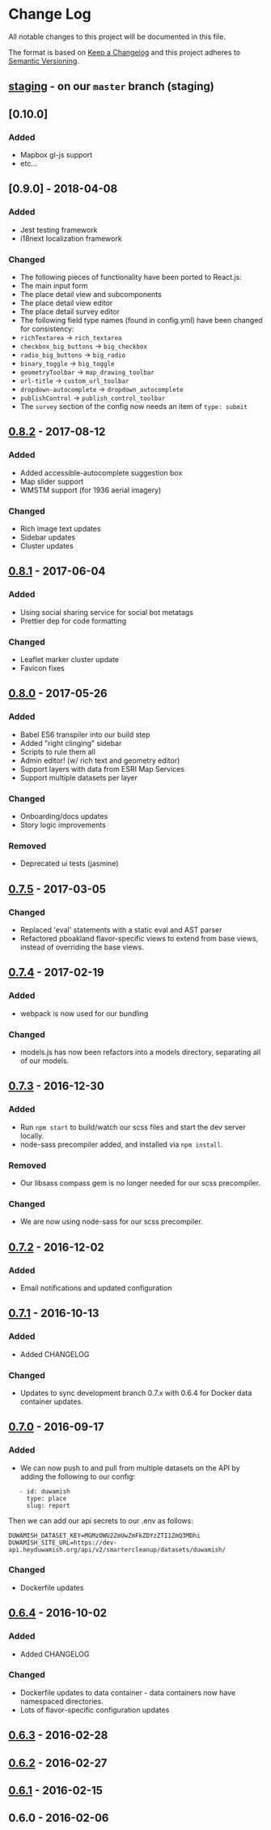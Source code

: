# Change Log
All notable changes to this project will be documented in this file.

The format is based on [Keep a Changelog](http://keepachangelog.com/)
and this project adheres to [Semantic Versioning](http://semver.org/).

## [staging] - on our `master` branch (staging)

## [0.10.0]
### Added
 - Mapbox gl-js support
 - etc...

## [0.9.0] - 2018-04-08
### Added
 - Jest testing framework
 - i18next localization framework
### Changed
 - The following pieces of functionality have been ported to React.js:
  - The main input form
  - The place detail view and subcomponents
  - The place detail view editor
  - The place detail survey editor
 - The following field type names (found in config.yml) have been changed for consistency:
  - `richTextarea` -> `rich_textarea`
  - `checkbox_big_buttons` -> `big_checkbox`
  - `radio_big_buttons` -> `big_radio`
  - `binary_toggle` -> `big_toggle`
  - `geometryToolbar` -> `map_drawing_toolbar`
  - `url-title` -> `custom_url_toolbar`
  - `dropdown-autocomplete` -> `dropdown_autocomplete`
  - `publishControl` -> `publish_control_toolbar`
 - The `survey` section of the config now needs an item of `type: submit`

## [0.8.2] - 2017-08-12
### Added
 - Added accessible-autocomplete suggestion box
 - Map slider support
 - WMSTM support (for 1936 aerial imagery)
### Changed
 - Rich image text updates
 - Sidebar updates
 - Cluster updates

## [0.8.1] - 2017-06-04
### Added
 - Using social sharing service for social bot metatags
 - Prettier dep for code formatting
### Changed
 - Leaflet marker cluster update
 - Favicon fixes

## [0.8.0] - 2017-05-26
### Added
 - Babel ES6 transpiler into our build step
 - Added "right clinging" sidebar
 - Scripts to rule them all
 - Admin editor! (w/ rich text and geometry editor)
 - Support layers with data from ESRI Map Services
 - Support multiple datasets per layer
### Changed
 - Onboarding/docs updates
 - Story logic improvements
### Removed
 - Deprecated ui tests (jasmine)

## [0.7.5] - 2017-03-05
### Changed
 - Replaced 'eval' statements with a static eval and AST parser
 - Refactored pboakland flavor-specific views to extend from base views, instead of overriding the base views.

## [0.7.4] - 2017-02-19
### Added
 - webpack is now used for our bundling
### Changed
 - models.js has now been refactors into a models directory, separating all of our models.

## [0.7.3] - 2016-12-30
### Added
 - Run `npm start` to build/watch our scss files and start the dev server locally.
 - node-sass precompiler added, and installed via `npm install`.
### Removed
 - Our libsass compass gem is no longer needed for our scss precompiler.
### Changed
 - We are now using node-sass for our scss precompiler.


## [0.7.2] - 2016-12-02
### Added
 - Email notifications and updated configuration

## [0.7.1] - 2016-10-13
### Added
 - Added CHANGELOG
### Changed
 - Updates to sync development branch 0.7.x with 0.6.4 for Docker data container updates.

## [0.7.0] - 2016-09-17
### Added
 -  We can now push to and pull from multiple datasets on the API by adding the following to our config:

  ```
     - id: duwamish
       type: place
       slug: report

  ```

  Then we can add our api secrets to our .env as follows:

  ```
  DUWAMISH_DATASET_KEY=MGMzOWU2ZmUwZmFkZDYzZTI1ZmQ3MDhi
  DUWAMISH_SITE_URL=https://dev-api.heyduwamish.org/api/v2/smartercleanup/datasets/duwamish/
  ```

### Changed
 - Dockerfile updates

## [0.6.4] - 2016-10-02
### Added
 - Added CHANGELOG
### Changed
 - Dockerfile updates to data container - data containers now have namespaced directories.
 - Lots of flavor-specific configuration updates

## [0.6.3] - 2016-02-28

## [0.6.2] - 2016-02-27

## [0.6.1] - 2016-02-15

## 0.6.0 - 2016-02-06

[staging]: https://github.com/smartercleanup/platform/compare/0.8.1...master
[0.8.2]: https://github.com/smartercleanup/platform/compare/0.8.1...0.8.2
[0.8.1]: https://github.com/smartercleanup/platform/compare/0.8.0...0.8.1
[0.8.0]: https://github.com/smartercleanup/platform/compare/0.7.5...0.8.0
[0.7.5]: https://github.com/smartercleanup/platform/compare/0.7.4...0.7.5
[0.7.4]: https://github.com/smartercleanup/platform/compare/0.7.3...0.7.4
[0.7.3]: https://github.com/smartercleanup/platform/compare/0.7.2...0.7.3
[0.7.2]: https://github.com/smartercleanup/platform/compare/0.7.1...0.7.2
[0.7.1]: https://github.com/smartercleanup/platform/compare/0.7.0...0.7.1
[0.7.0]: https://github.com/smartercleanup/platform/compare/0.6.4...0.7.0
[0.6.4]: https://github.com/smartercleanup/platform/compare/0.6.3...0.6.4
[0.6.3]: https://github.com/smartercleanup/platform/compare/0.6.2...0.6.3
[0.6.2]: https://github.com/smartercleanup/platform/compare/0.6.1...0.6.2
[0.6.1]: https://github.com/smartercleanup/platform/compare/0.6.0...0.6.1
